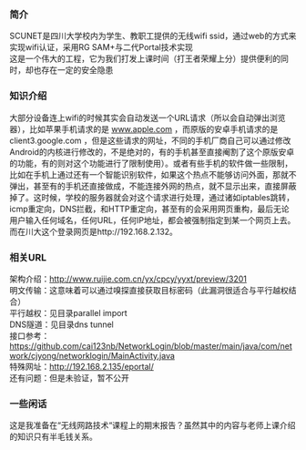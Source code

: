 ### 简介

SCUNET是四川大学校内为学生、教职工提供的无线wifi ssid，通过web的方式来实现wifi认证，采用RG SAM+与二代Portal技术实现  
这是一个伟大的工程，它为我们打发上课时间（打王者荣耀上分）提供便利的同时，却也存在一定的安全隐患  

### 知识介绍

大部分设备连上wifi的时候其实会自动发送一个URL请求（所以会自动弹出浏览器），比如苹果手机请求的是 www.apple.com ，而原版的安卓手机请求的是 client3.google.com ，但是这些请求的网址，不同的手机厂商自己可以通过修改Android的内核进行修改的，不是绝对的，有的手机甚至直接阉割了这个原版安卓的功能，有的则对这个功能进行了限制使用）。或者有些手机的软件做一些限制，比如在手机上通过还有一个智能识别软件，如果这个热点不能够访问外面，那就不弹出，甚至有的手机还直接做成，不能连接外网的热点，就不显示出来，直接屏蔽掉了。这时候，学校的服务器就会对这个请求进行处理，通过诸如iptables跳转，icmp重定向，DNS拦截，和HTTP重定向，甚至有的会采用网页重构，最后无论用户输入任何域名，任何URL，任何IP地址，都会被强制指定到某一个网页上去。而在川大这个登录网页是http://192.168.2.132。

### 相关URL

架构介绍：http://www.ruijie.com.cn/yx/cpcy/yyxt/preview/3201  
明文传输：这意味着可以通过嗅探直接获取目标密码（此漏洞很适合与平行越权结合）   
平行越权：见目录parallel import  
DNS隧道：见目录dns tunnel  
接口参考：https://github.com/cai123nb/NetworkLogin/blob/master/main/java/com/network/cjyong/networklogin/MainActivity.java   
特殊网址：http://192.168.2.135/eportal/   
还有问题：但是未验证，暂不公开  

### 一些闲话
这是我准备在“无线网路技术“课程上的期末报告？虽然其中的内容与老师上课介绍的知识只有半毛钱关系。
